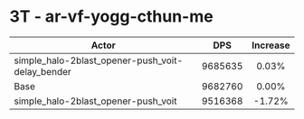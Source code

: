 # 3T - ar-vf-yogg-cthun-me
| Actor | DPS | Increase |
|---|:---:|:---:|
|simple_halo-2blast_opener-push_voit-delay_bender|9685635|0.03%|
|Base|9682760|0.00%|
|simple_halo-2blast_opener-push_voit|9516368|-1.72%|
